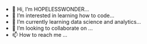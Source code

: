 - 👋 Hi, I’m HOPELESSWONDER...
- 👀 I’m interested in learning how to code...
- 🌱 I’m currently learning data science and analytics...
- 💞️ I’m looking to collaborate on ...
- 📫 How to reach me ...

<!---
HOPELESSWONDER/HOPELESSWONDER is a ✨ special ✨ repository because its `README.md` (this file) appears on your GitHub profile.
You can click the Preview link to take a look at your changes.
--->
